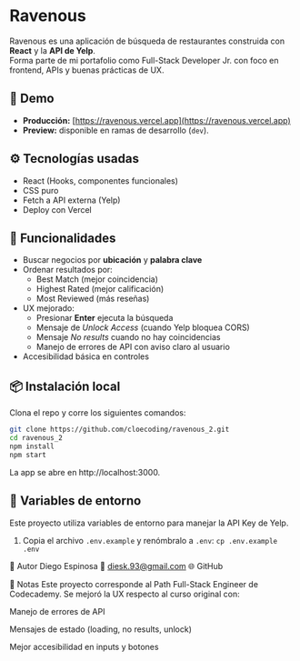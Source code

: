 # Ravenous

Ravenous es una aplicación de búsqueda de restaurantes construida con **React** y la **API de Yelp**.  
Forma parte de mi portafolio como Full-Stack Developer Jr. con foco en frontend, APIs y buenas prácticas de UX.


## 🚀 Demo
- **Producción:** [https://ravenous.vercel.app](https://ravenous.vercel.app)  
- **Preview:** disponible en ramas de desarrollo (`dev`).

## ⚙️ Tecnologías usadas
- React (Hooks, componentes funcionales)
- CSS puro
- Fetch a API externa (Yelp)
- Deploy con Vercel

## 🔑 Funcionalidades
- Buscar negocios por **ubicación** y **palabra clave**
- Ordenar resultados por:
  - Best Match (mejor coincidencia)
  - Highest Rated (mejor calificación)
  - Most Reviewed (más reseñas)
- UX mejorado:
  - Presionar **Enter** ejecuta la búsqueda
  - Mensaje de *Unlock Access* (cuando Yelp bloquea CORS)
  - Mensaje *No results* cuando no hay coincidencias
  - Manejo de errores de API con aviso claro al usuario
- Accesibilidad básica en controles

## 📦 Instalación local
Clona el repo y corre los siguientes comandos:

```bash
git clone https://github.com/cloecoding/ravenous_2.git
cd ravenous_2
npm install
npm start
```

La app se abre en http://localhost:3000.

## 🔑 Variables de entorno

Este proyecto utiliza variables de entorno para manejar la API Key de Yelp.

1. Copia el archivo `.env.example` y renómbralo a `.env`:
   ```cp .env.example .env```



👤 Autor
Diego Espinosa
📧 diesk.93@gmail.com
🌐 GitHub

📌 Notas
Este proyecto corresponde al Path Full-Stack Engineer de Codecademy.
Se mejoró la UX respecto al curso original con:

Manejo de errores de API

Mensajes de estado (loading, no results, unlock)

Mejor accesibilidad en inputs y botones